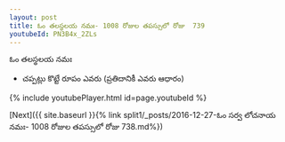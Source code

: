 ```yaml
---
layout: post
title: ఓం తలస్థలయ నమః- 1008 రోజుల తపస్సులో రోజు  739
youtubeId: PN3B4x_2ZLs
---
```

 
 
 ఓం తలస్థలయ నమః  
 
 -  చప్పట్లు కొట్టే రూపం ఎవరు (ప్రతిదానికీ ఎవరు ఆధారం) 
 
  
 
  
 
 
 
 
 
 


{% include youtubePlayer.html id=page.youtubeId %}
 
[Next]({{ site.baseurl }}{% link  split1/_posts/2016-12-27-ఓం సర్వ లోచనాయ నమః- 1008 రోజుల తపస్సులో రోజు  738.md%})
 
